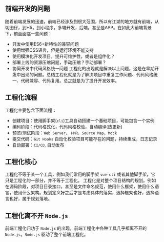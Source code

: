 ## 前端开发的问题
随着前端发展的迅速，前端已经涉及到很大范围，所以有江湖的地方就有前端，从切图仔，到H5，到小程序，多端开发，后端，甚至是APP。在如此大前端背景下，前面面临一些问题：
* 开发中使用ES6+新特性的兼容问题
* 使用增强CSS语言，但是运行环境不能支持
* 使用模块化开发项目，提升可维护性，或者是组件化？
* 部署上线的资源压缩问题，手动压缩？手动部署？
* 协同开发中代码风格统一问题
工程化的出现就是解决以上问题，这是在早期开发中出现的问题。总结工程化就是为了解决项目中重复工作问题、代码风格统一、代码兼容、代码复用。总之就是为了提升开发效率。

## 工程化流程
工程化主要包含下面流程：
* 创建项目：使用脚手架(`cli`)工具自动搭建一个基础项目，可能包含一个实例
* 编码阶段：代码格式化，代码风格校验，自动编译(热更新)
* 预览/测试阶段：`Web Server`、 `HMR`、`Source Map`、`Mock`
* 提交代码：`Git Hooks` 自动化校验项目可能存在的问题，持续集成，日志记录
* 自动部署：`CI/CD`, 自动发布

## 工程化核心
工程化不等于某一个工具，例如我们常用的脚手架 `vue-cli` 或者其他脚手架，它只是工程化的一部分，并不等于工程化。
工程化是对整个项目结构的规划。例如在源码阶段，对项目目录接口，甚至是文件命名规范，使用什么框架，使用什么语言，使用什么架构。规划定义好之后才是考虑具体的落实，选择框架也好，选择语言也好，属于规划落地。

## 工程化离不开 `Node.js`
前端工程化归功于 `Node.js` 的出现，前端工程化中各种工具几乎都离不开的 `Node.js`。`Node.js` 驱动了整个前端工程化。